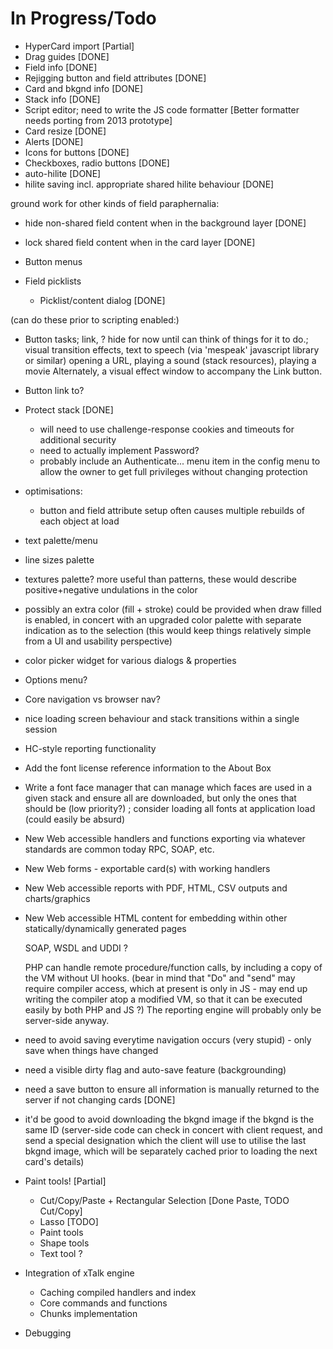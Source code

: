 In Progress/Todo
================

* HyperCard import [Partial]
* Drag guides [DONE]
* Field info [DONE]
* Rejigging button and field attributes [DONE]
* Card and bkgnd info [DONE]
* Stack info [DONE]
* Script editor; need to write the JS code formatter [Better formatter needs porting from 2013 prototype]
* Card resize [DONE]
* Alerts [DONE]
* Icons for buttons [DONE]
* Checkboxes, radio buttons [DONE]
* auto-hilite [DONE]
* hilite saving incl. appropriate shared hilite behaviour [DONE]

ground work for other kinds of field paraphernalia:
* hide non-shared field content when in the background layer [DONE]
* lock shared field content when in the card layer [DONE]

* Button menus
* Field picklists
  * Picklist/content dialog [DONE]


(can do these prior to scripting enabled:)
* Button tasks; link, ? hide for now until can think of things for it to do.;
	visual transition effects, text to speech (via 'mespeak' javascript library or similar)
	opening a URL, playing a sound (stack resources), playing a movie 
	Alternately, a visual effect window to accompany the Link button.
* Button link to?

* Protect stack [DONE]
  * will need to use challenge-response cookies and timeouts for additional security
  * need to actually implement Password?
  * probably include an Authenticate... menu item in the config menu to allow the owner to get full privileges without changing protection
	
* optimisations: 
  * button and field attribute setup often causes multiple rebuilds of each object at load
  
* text palette/menu
* line sizes palette
* textures palette?  more useful than patterns, these would describe positive+negative undulations in the color
* possibly an extra color (fill + stroke) could be provided when draw filled is enabled,
	in concert with an upgraded color palette with separate indication as to the selection
	(this would keep things relatively simple from a UI and usability perspective)
	
* color picker widget for various dialogs & properties

* Options menu?
* Core navigation vs browser nav?

* nice loading screen behaviour and stack transitions within a single session

* HC-style reporting functionality

* Add the font license reference information to the About Box 
* Write a font face manager that can manage which faces are used in a given stack and ensure all are downloaded, but only the ones that should be (low priority?) ; consider loading all fonts at application load (could easily be absurd)

* New Web accessible handlers and functions exporting via whatever standards are common today RPC, SOAP, etc.
* New Web forms - exportable card(s) with working handlers
* New Web accessible reports with PDF, HTML, CSV outputs and charts/graphics
* New Web accessible HTML content for embedding within other statically/dynamically generated pages
	
	SOAP, WSDL and UDDI ?
	
	PHP can handle remote procedure/function calls, by including a copy of the VM without UI hooks.
		(bear in mind that "Do" and "send" may require compiler access, which at present is only in JS -
		may end up writing the compiler atop a modified VM, so that it can be executed easily by both
		PHP and JS ?)
	The reporting engine will probably only be server-side anyway.
	


* need to avoid saving everytime navigation occurs (very stupid) - only save when things have changed
* need a visible dirty flag and auto-save feature (backgrounding)
* need a save button to ensure all information is manually returned to the server if not changing cards [DONE]
* it'd be good to avoid downloading the bkgnd image if the bkgnd is the same ID (server-side code can check in concert with client request, and send a special designation which the client will use to utilise the last bkgnd image, which will be separately cached prior to loading the next card's details)

* Paint tools! [Partial]
  * Cut/Copy/Paste + Rectangular Selection [Done Paste, TODO Cut/Copy]
  * Lasso [TODO]
  * Paint tools
  * Shape tools
  * Text tool ?

* Integration of xTalk engine
  * Caching compiled handlers and index
  * Core commands and functions
  * Chunks implementation

* Debugging